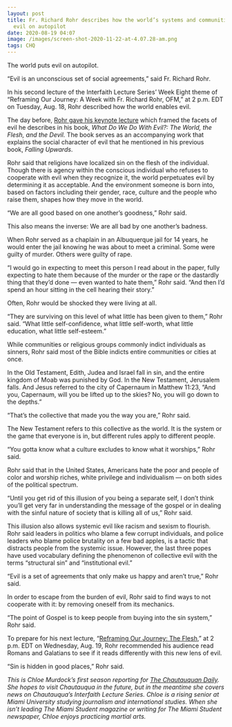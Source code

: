 ```yaml
---
layout: post
title: Fr. Richard Rohr describes how the world’s systems and communities put
  evil on autopilot
date: 2020-08-19 04:07
image: /images/screen-shot-2020-11-22-at-4.07.28-am.png
tags: CHQ
---
```

The world puts evil on autopilot.

“Evil is an unconscious set of social agreements,” said Fr. Richard Rohr.

In his second lecture of the Interfaith Lecture Series’ Week Eight theme of “Reframing Our Journey: A Week with Fr. Richard Rohr, OFM,” at 2 p.m. EDT on Tuesday, Aug. 18, Rohr described how the world enables evil.

The day before, [Rohr gave his keynote lecture](https://assembly.chq.org/reframing-the-constitution/videos/fr-richard-rohr-monday-2020) which framed the facets of evil he describes in his book, *What Do We Do With Evil?: The World, the Flesh, and the Devil.* The book serves as an accompanying work that explains the social character of evil that he mentioned in his previous book, *Falling Upwards*.

Rohr said that religions have localized sin on the flesh of the individual. Though there is agency within the conscious individual who refuses to cooperate with evil when they recognize it, the world perpetuates evil by determining it as acceptable. And the environment someone is born into, based on factors including their gender, race, culture and the people who raise them, shapes how they move in the world.

“We are all good based on one another’s goodness,” Rohr said.

This also means the inverse: We are all bad by one another’s badness.

When Rohr served as a chaplain in an Albuquerque jail for 14 years, he would enter the jail knowing he was about to meet a criminal. Some were guilty of murder. Others were guilty of rape.

“I would go in expecting to meet this person I read about in the paper, fully expecting to hate them because of the murder or the rape or the dastardly thing that they’d done — even wanted to hate them,” Rohr said. “And then I’d spend an hour sitting in the cell hearing their story.”

Often, Rohr would be shocked they were living at all.

“They are surviving on this level of what little has been given to them,” Rohr said. “What little self-confidence, what little self-worth, what little education, what little self-esteem.”

While communities or religious groups commonly indict individuals as sinners, Rohr said most of the Bible indicts entire communities or cities at once.

In the Old Testament, Edith, Judea and Israel fall in sin, and the entire kingdom of Moab was punished by God. In the New Testament, Jerusalem falls. And Jesus referred to the city of Capernaum in Matthew 11:23, “And you, Capernaum, will you be lifted up to the skies? No, you will go down to the depths.”

“That’s the collective that made you the way you are,” Rohr said.

The New Testament refers to this collective as the world. It is the system or the game that everyone is in, but different rules apply to different people.

“You gotta know what a culture excludes to know what it worships,” Rohr said.

Rohr said that in the United States, Americans hate the poor and people of color and worship riches, white privilege and individualism — on both sides of the political spectrum.

“Until you get rid of this illusion of you being a separate self, I don’t think you’ll get very far in understanding the message of the gospel or in dealing with the sinful nature of society that is killing all of us,” Rohr said.

This illusion also allows systemic evil like racism and sexism to flourish. Rohr said leaders in politics who blame a few corrupt individuals, and police leaders who blame police brutality on a few bad apples, is a tactic that distracts people from the systemic issue. However, the last three popes have used vocabulary defining the phenomenon of collective evil with the terms “structural sin” and “institutional evil.”

“Evil is a set of agreements that only make us happy and aren’t true,” Rohr said.

In order to escape from the burden of evil, Rohr said to find ways to not cooperate with it: by removing oneself from its mechanics.

“The point of Gospel is to keep people from buying into the sin system,” Rohr said.

To prepare for his next lecture, “[Reframing Our Journey: The Flesh](https://assembly.chq.org/reframing-the-constitution/videos/fr-richard-rohr-wednesday-2020),” at 2 p.m. EDT on Wednesday, Aug. 19, Rohr recommended his audience read Romans and Galatians to see if it reads differently with this new lens of evil.

“Sin is hidden in good places,” Rohr said.

*This is Chloe Murdock’s first season reporting for [The Chautauquan Daily](https://chqdaily.com/2020/08/fr-richard-rohr-describes-how-the-worlds-systems-and-communities-put-evil-on-autopilot/). She hopes to visit Chautauqua in the future, but in the meantime she covers news on Chautauqua’s Interfaith Lecture Series. Chloe is a rising senior at Miami University studying journalism and international studies. When she isn’t leading The Miami Student magazine or writing for The Miami Student newspaper, Chloe enjoys practicing martial arts.*